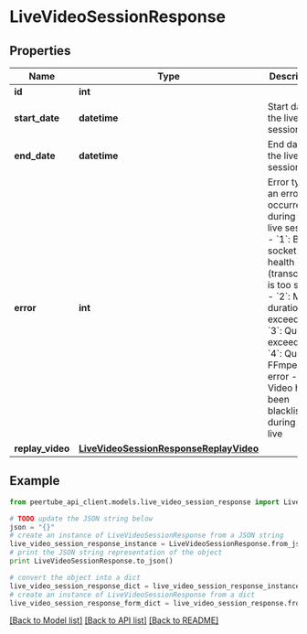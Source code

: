 # LiveVideoSessionResponse


## Properties
Name | Type | Description | Notes
------------ | ------------- | ------------- | -------------
**id** | **int** |  | [optional] 
**start_date** | **datetime** | Start date of the live session | [optional] 
**end_date** | **datetime** | End date of the live session | [optional] 
**error** | **int** | Error type if an error occurred during the live session:   - &#x60;1&#x60;: Bad socket health (transcoding is too slow)   - &#x60;2&#x60;: Max duration exceeded   - &#x60;3&#x60;: Quota exceeded   - &#x60;4&#x60;: Quota FFmpeg error   - &#x60;5&#x60;: Video has been blacklisted during the live  | [optional] 
**replay_video** | [**LiveVideoSessionResponseReplayVideo**](LiveVideoSessionResponseReplayVideo.md) |  | [optional] 

## Example

```python
from peertube_api_client.models.live_video_session_response import LiveVideoSessionResponse

# TODO update the JSON string below
json = "{}"
# create an instance of LiveVideoSessionResponse from a JSON string
live_video_session_response_instance = LiveVideoSessionResponse.from_json(json)
# print the JSON string representation of the object
print LiveVideoSessionResponse.to_json()

# convert the object into a dict
live_video_session_response_dict = live_video_session_response_instance.to_dict()
# create an instance of LiveVideoSessionResponse from a dict
live_video_session_response_form_dict = live_video_session_response.from_dict(live_video_session_response_dict)
```
[[Back to Model list]](../README.md#documentation-for-models) [[Back to API list]](../README.md#documentation-for-api-endpoints) [[Back to README]](../README.md)


